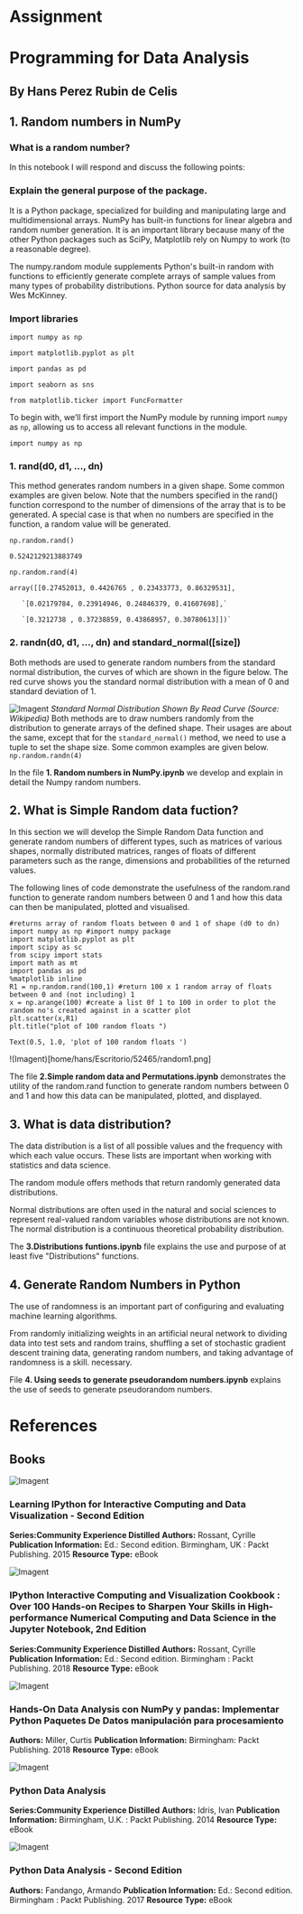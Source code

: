 # Assignment
# Programming for Data Analysis

## By Hans Perez Rubin de Celis

## 1. Random numbers in NumPy
### What is a random number?
In this notebook I will respond and discuss the following points:

### Explain the general purpose of the package.
It is a Python package, specialized for building and manipulating large and multidimensional arrays. NumPy has built-in functions for linear algebra and random number generation. It is an important library because many of the other Python packages such as SciPy, Matplotlib rely on Numpy to work (to a reasonable degree).

The numpy.random module supplements Python's built-in random with functions to efficiently generate complete arrays of sample values from many types of probability distributions. Python source for data analysis by Wes McKinney.

### Import libraries

`import numpy as np`

`import matplotlib.pyplot as plt`

`import pandas as pd`

`import seaborn as sns`

`from matplotlib.ticker import FuncFormatter`

To begin with, we’ll first import the NumPy module by running import `numpy` as `np`, allowing us to access all relevant functions in the module.

`import numpy as np`

### 1. rand(d0, d1, ..., dn)
This method generates random numbers in a given shape. Some common examples are given below. Note that the numbers specified in the rand() function correspond to the number of dimensions of the array that is to be generated. A special case is that when no numbers are specified in the function, a random value will be generated.

`np.random.rand()`

`0.5242129213883749`

`np.random.rand(4)`

`array([[0.27452013, 0.4426765 , 0.23433773, 0.86329531],`

       `[0.02179784, 0.23914946, 0.24846379, 0.41607698],`

       `[0.3212738 , 0.37238859, 0.43868957, 0.30780613]])`

### 2. randn(d0, d1, …, dn) and standard_normal([size])
Both methods are used to generate random numbers from the standard normal distribution, the curves of which are shown in the figure below. The red curve shows you the standard normal distribution with a mean of 0 and standard deviation of 1.

![Imagent](https://miro.medium.com/max/640/1*PfODI74UmIlRfDj0q-I3Kw.png)
              *Standard Normal Distribution Shown By Read Curve (Source: Wikipedia)*
Both methods are to draw numbers randomly from the distribution to generate arrays of the defined shape. Their usages are about the same, except that for the `standard_normal()` method, we need to use a tuple to set the shape size. Some common examples are given below.
`np.random.randn(4)`




In the file **1. Random numbers in NumPy.ipynb** we develop and explain in detail the Numpy random numbers.

## 2. What is Simple Random data fuction?
In this section we will develop the Simple Random Data function and generate random numbers of different types, such as matrices of various shapes, normally distributed matrices, ranges of floats of different parameters such as the range, dimensions and probabilities of the returned values.

The following lines of code demonstrate the usefulness of the random.rand function to generate random numbers between 0 and 1 and how this data can then be manipulated, plotted and visualised.

```#numpy.random.rand(d0, d1, ..., dn) function example
#returns array of random floats between 0 and 1 of shape (d0 to dn)
import numpy as np #import numpy package
import matplotlib.pyplot as plt
import scipy as sc
from scipy import stats
import math as mt
import pandas as pd
%matplotlib inline
R1 = np.random.rand(100,1) #return 100 x 1 random array of floats between 0 and (not including) 1
x = np.arange(100) #create a list 0f 1 to 100 in order to plot the random no's created against in a scatter plot
plt.scatter(x,R1)
plt.title("plot of 100 random floats ")
```

`Text(0.5, 1.0, 'plot of 100 random floats ')`

!(Imagent)[home/hans/Escritorio/52465/random1.png]



The file **2.Simple random data and Permutations.ipynb** demonstrates the utility of the random.rand function to generate random numbers between 0 and 1 and how this data can be manipulated, plotted, and displayed.

## 3. What is data distribution?
The data distribution is a list of all possible values and the frequency with which each value occurs. These lists are important when working with statistics and data science.

The random module offers methods that return randomly generated data distributions.

Normal distributions are often used in the natural and social sciences to represent real-valued random variables whose distributions are not known. The normal distribution is a continuous theoretical probability distribution.

The **3.Distributions funtions.ipynb** file explains the use and purpose of at least five "Distributions" functions.

## 4. Generate Random Numbers in Python

The use of randomness is an important part of configuring and evaluating machine learning algorithms.

From randomly initializing weights in an artificial neural network to dividing data into test sets and random trains, shuffling a set of stochastic gradient descent training data, generating random numbers, and taking advantage of randomness is a skill. necessary.

File **4. Using seeds to generate pseudorandom numbers.ipynb** explains the use of seeds to generate pseudorandom numbers.

# References
## Books

![Imagent](http://rps2images.ebscohost.com/rpsweb/othumb?id=NL$1084592$PDF&s=d)

### Learning IPython for Interactive Computing and Data Visualization - Second Edition
**Series:Community Experience Distilled**
**Authors:** Rossant, Cyrille
**Publication Information:** Ed.: Second edition. Birmingham, UK : Packt Publishing. 2015
**Resource Type:** eBook

![Imagent](http://rps2images.ebscohost.com/rpsweb/othumb?id=NL$1703793$PDF&s=d)

### IPython Interactive Computing and Visualization Cookbook : Over 100 Hands-on Recipes to Sharpen Your Skills in High-performance Numerical Computing and Data Science in the Jupyter Notebook, 2nd Edition
**Series:Community Experience Distilled**
**Authors:** Rossant, Cyrille
**Publication Information:** Ed.: Second edition. Birmingham : Packt Publishing. 2018
**Resource Type:** eBook


![Imagent](http://rps2images.ebscohost.com/rpsweb/othumb?id=NL$1841870$PDF&s=d)

### Hands-On Data Analysis con NumPy y pandas: Implementar Python Paquetes De Datos manipulación para procesamiento
**Authors:** Miller, Curtis
**Publication Information:** Birmingham: Packt Publishing. 2018
**Resource Type:** eBook

![Imagent](http://rps2images.ebscohost.com/rpsweb/othumb?id=NL$880858$PDF&s=d)

### Python Data Analysis
**Series:Community Experience Distilled**
**Authors:** Idris, Ivan
**Publication Information:** Birmingham, U.K. : Packt Publishing. 2014
**Resource Type:** eBook


![Imagent](http://rps2images.ebscohost.com/rpsweb/othumb?id=NL$1495814$PDF&s=d)

### Python Data Analysis - Second Edition
**Authors:** Fandango, Armando
**Publication Information:** Ed.: Second edition. Birmingham : Packt Publishing. 2017
**Resource Type:** eBook


